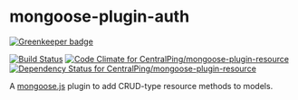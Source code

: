 mongoose-plugin-auth
====================

[![Greenkeeper badge](https://badges.greenkeeper.io/CentralPing/mongoose-plugin-resource.svg)](https://greenkeeper.io/)

[![Build Status](https://travis-ci.org/CentralPing/mongoose-plugin-resource.svg?branch=master)](https://travis-ci.org/CentralPing/mongoose-plugin-resource)
[ ![Code Climate for CentralPing/mongoose-plugin-resource](https://codeclimate.com/github/CentralPing/mongoose-plugin-resource/badges/gpa.svg)](https://codeclimate.com/github/CentralPing/mongoose-plugin-resource)
[ ![Dependency Status for CentralPing/mongoose-plugin-resource](https://david-dm.org/CentralPing/mongoose-plugin-resource.svg)](https://david-dm.org/CentralPing/mongoose-plugin-resource)

A [mongoose.js](https://github.com/LearnBoost/mongoose/) plugin to add CRUD-type resource methods to models.
